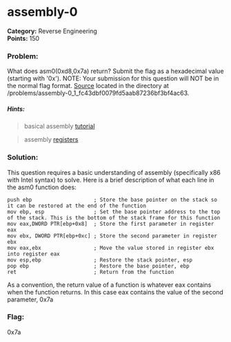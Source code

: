 # assembly-0
__Category:__ Reverse Engineering  
__Points:__ 150

### Problem:

What does asm0(0xd8,0x7a) return? Submit the flag as a hexadecimal value (starting with '0x'). NOTE: Your submission for this question will NOT be in the normal flag format. [Source](intro_asm_rev.S) located in the directory at /problems/assembly-0_1_fc43dbf0079fd5aab87236bf3bf4ac63.

##### Hints:
> basical assembly [tutorial](https://www.tutorialspoint.com/assembly_programming/assembly_basic_syntax.htm)

> assembly [registers](https://www.tutorialspoint.com/assembly_programming/assembly_registers.htm)

### Solution:

This question requires a basic understanding of assembly (specifically x86 with Intel syntax) to solve.
Here is a brief description of what each line in the asm0 function does:

```Assembly
push ebp                    ; Store the base pointer on the stack so it can be restored at the end of the function
mov ebp, esp                ; Set the base pointer address to the top of the stack. This is the bottom of the stack frame for this function
mov eax,DWORD PTR[ebp+0x8]  ; Store the first parameter in register eax
mov ebx, DWORD PTR[ebp+0xc] ; Store the second parameter in register ebx
mov eax,ebx                 ; Move the value stored in register ebx into register eax
mov esp,ebp                 ; Restore the stack pointer, esp
pop ebp                     ; Restore the base pointer, ebp
ret                         ; Return from the function
```

As a convention, the return value of a function is whatever eax contains when the function returns. In this case eax contains the value of the second parameter, 0x7a


### Flag:

0x7a

